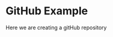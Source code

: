 <!DOCTYPE html>
<html>
  <head>
    
  </head>
  <body>
    <h1>GitHub Example</h1>
    <p>Here we are creating a gitHub repository</p>
  </body>
</html>
